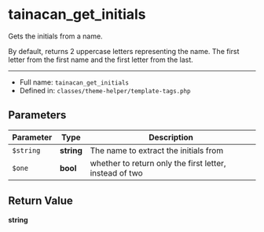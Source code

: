 # tainacan_get_initials


Gets the initials from a name.

By default, returns 2 uppercase letters representing the name. The first letter from the first name and the first letter from the last.

***

* Full name: `tainacan_get_initials`
* Defined in: `classes/theme-helper/template-tags.php`

## Parameters

| Parameter | Type       | Description                                             |
|-----------|------------|---------------------------------------------------------|
| `$string` | **string** | The name to extract the initials from                   |
| `$one`    | **bool**   | whether to return only the first letter, instead of two |

## Return Value

**string**
